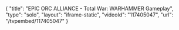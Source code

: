 {
    "title": "EPIC ORC ALLIANCE - Total War: WARHAMMER Gameplay",
    "type": "solo",
    "layout": "iframe-static",
    "videoId": "117405047",
    "url": "\/tvpembed\/117405047"
}